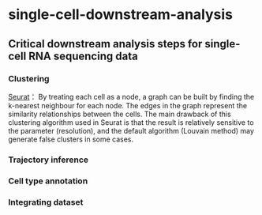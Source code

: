 # single-cell-downstream-analysis
## Critical downstream analysis steps for single-cell RNA sequencing data
### Clustering
[Seurat](https://satijalab.org/seurat/articles/install.html)：
By treating each cell as a node, a graph can be built by finding the k-nearest neighbour for each node. The edges in the graph represent the similarity relationships between the cells. The main drawback of this clustering algorithm used in Seurat is that the result is relatively sensitive to the parameter (resolution), and the default algorithm (Louvain method) may generate false clusters in some cases.

### Trajectory inference
### Cell type annotation
### Integrating dataset
